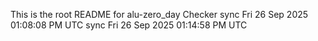 This is the root README for alu-zero_day
Checker sync Fri 26 Sep 2025 01:08:08 PM UTC
sync Fri 26 Sep 2025 01:14:58 PM UTC
